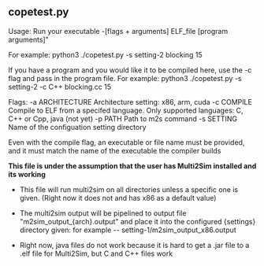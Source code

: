 ## copetest.py 

Usage: Run your executable -[flags + arguments] ELF_file [program arguments]"

For example: python3 ./copetest.py -s setting-2 blocking 15

If you have a program and you would like it to be compiled here, use the -c flag and pass in the program file.
For example: python3 ./copetest.py -s setting-2 -c C++ blocking.cc 15

Flags:
    -a      ARCHITECTURE    Architecture setting: x86, arm, cuda
    -c      COMPILE         Compile to ELF from a specifed language. Only supported languages: C, C++ or Cpp, java (not yet)
    -p      PATH            Path to m2s command
    -s      SETTING         Name of the configuation setting directory
    
Even with the compile flag, an executable or file name must be provided, and it must match the name of the executable the compiler builds

**This file is under the assumption that the user has Multi2Sim installed and its working**

- This file will run multi2sim on all directories unless a specific one is given. (Right now it does not and has x86 as a default value)

- The multi2sim output will be pipelined to output file "m2sim_output_{arch}.output" and place it into the configured {settings} directory given: for example -- setting-1/m2sim_output_x86.output

- Right now, java files do not work because it is hard to get a .jar file to a .elf file for Multi2Sim, but C and C++ files work


